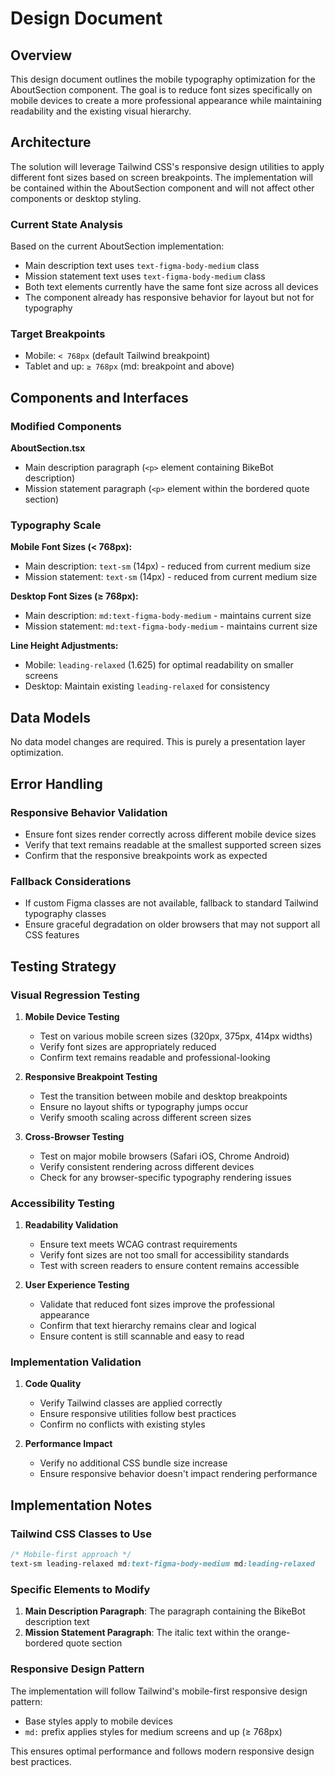 # Design Document

## Overview

This design document outlines the mobile typography optimization for the AboutSection component. The goal is to reduce font sizes specifically on mobile devices to create a more professional appearance while maintaining readability and the existing visual hierarchy.

## Architecture

The solution will leverage Tailwind CSS's responsive design utilities to apply different font sizes based on screen breakpoints. The implementation will be contained within the AboutSection component and will not affect other components or desktop styling.

### Current State Analysis

Based on the current AboutSection implementation:
- Main description text uses `text-figma-body-medium` class
- Mission statement text uses `text-figma-body-medium` class  
- Both text elements currently have the same font size across all devices
- The component already has responsive behavior for layout but not for typography

### Target Breakpoints

- Mobile: `< 768px` (default Tailwind breakpoint)
- Tablet and up: `≥ 768px` (md: breakpoint and above)

## Components and Interfaces

### Modified Components

**AboutSection.tsx**
- Main description paragraph (`<p>` element containing BikeBot description)
- Mission statement paragraph (`<p>` element within the bordered quote section)

### Typography Scale

**Mobile Font Sizes (< 768px):**
- Main description: `text-sm` (14px) - reduced from current medium size
- Mission statement: `text-sm` (14px) - reduced from current medium size

**Desktop Font Sizes (≥ 768px):**
- Main description: `md:text-figma-body-medium` - maintains current size
- Mission statement: `md:text-figma-body-medium` - maintains current size

**Line Height Adjustments:**
- Mobile: `leading-relaxed` (1.625) for optimal readability on smaller screens
- Desktop: Maintain existing `leading-relaxed` for consistency

## Data Models

No data model changes are required. This is purely a presentation layer optimization.

## Error Handling

### Responsive Behavior Validation
- Ensure font sizes render correctly across different mobile device sizes
- Verify that text remains readable at the smallest supported screen sizes
- Confirm that the responsive breakpoints work as expected

### Fallback Considerations
- If custom Figma classes are not available, fallback to standard Tailwind typography classes
- Ensure graceful degradation on older browsers that may not support all CSS features

## Testing Strategy

### Visual Regression Testing
1. **Mobile Device Testing**
   - Test on various mobile screen sizes (320px, 375px, 414px widths)
   - Verify font sizes are appropriately reduced
   - Confirm text remains readable and professional-looking

2. **Responsive Breakpoint Testing**
   - Test the transition between mobile and desktop breakpoints
   - Ensure no layout shifts or typography jumps occur
   - Verify smooth scaling across different screen sizes

3. **Cross-Browser Testing**
   - Test on major mobile browsers (Safari iOS, Chrome Android)
   - Verify consistent rendering across different devices
   - Check for any browser-specific typography rendering issues

### Accessibility Testing
1. **Readability Validation**
   - Ensure text meets WCAG contrast requirements
   - Verify font sizes are not too small for accessibility standards
   - Test with screen readers to ensure content remains accessible

2. **User Experience Testing**
   - Validate that reduced font sizes improve the professional appearance
   - Confirm that text hierarchy remains clear and logical
   - Ensure content is still scannable and easy to read

### Implementation Validation
1. **Code Quality**
   - Verify Tailwind classes are applied correctly
   - Ensure responsive utilities follow best practices
   - Confirm no conflicts with existing styles

2. **Performance Impact**
   - Verify no additional CSS bundle size increase
   - Ensure responsive behavior doesn't impact rendering performance

## Implementation Notes

### Tailwind CSS Classes to Use
```css
/* Mobile-first approach */
text-sm leading-relaxed md:text-figma-body-medium md:leading-relaxed
```

### Specific Elements to Modify
1. **Main Description Paragraph**: The paragraph containing the BikeBot description text
2. **Mission Statement Paragraph**: The italic text within the orange-bordered quote section

### Responsive Design Pattern
The implementation will follow Tailwind's mobile-first responsive design pattern:
- Base styles apply to mobile devices
- `md:` prefix applies styles for medium screens and up (≥ 768px)

This ensures optimal performance and follows modern responsive design best practices.